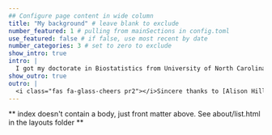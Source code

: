 ```yaml
---
## Configure page content in wide column
title: "My background" # leave blank to exclude
number_featured: 1 # pulling from mainSections in config.toml
use_featured: false # if false, use most recent by date
number_categories: 3 # set to zero to exclude
show_intro: true
intro: |
  I got my doctorate in Biostatistics from University of North Carolina at Chapel Hill in 2017. My dissertation developed R-squared statistics for the linear and generalize linear mixed model (see [`r2glmm`](https://github.com/bcjaeger/r2glmm)). In 2016, I was an adjunct professor of statistics at North Carolina Central University, teaching undergraduate and graduate level courses in statistics. From 2017-2021, I was an assistant professor of Biostatistics at University of Alabama at Birmingham. There, I studied machine learning, blood pressure, hypertension, cardiovascular disease, and wearable device data. What I like most about research is the programming that supports it. I am an enthusiastic R user, I've made a few R packages, and I've taught introductory courses to programming. 
show_outro: true
outro: |
  <i class="fas fa-glass-cheers pr2"></i>Sincere thanks to [Alison Hill](https://www.apreshill.com/) for developing the [Apéro](https://hugo-apero.netlify.app/) theme that supports this site, and to [Yihui Xie](https://yihui.org/en/) for developing the [blogdown](https://bookdown.org/yihui/blogdown/) package.
---
```


** index doesn't contain a body, just front matter above.
See about/list.html in the layouts folder **
